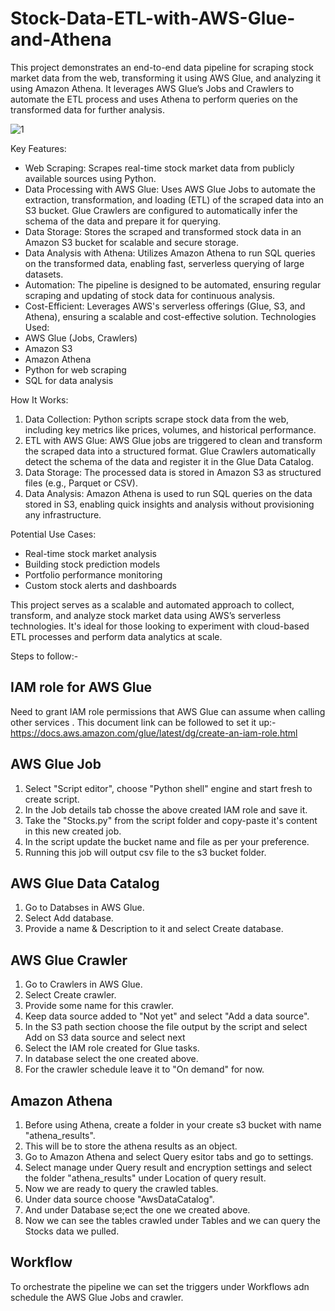 # Stock-Data-ETL-with-AWS-Glue-and-Athena
This project demonstrates an end-to-end data pipeline for scraping stock market data from the web, transforming it using AWS Glue, and analyzing it using Amazon Athena. It leverages AWS Glue’s Jobs and Crawlers to automate the ETL process and uses Athena to perform queries on the transformed data for further analysis.

![1](https://github.com/user-attachments/assets/2b46c12b-95be-4c44-bf0e-f8d59d8d60dc)


Key Features:
- Web Scraping: Scrapes real-time stock market data from publicly available sources using Python.
- Data Processing with AWS Glue: Uses AWS Glue Jobs to automate the extraction, transformation, and loading (ETL) of the scraped data into an S3 bucket. Glue Crawlers are configured to automatically infer the schema of the data and prepare it for querying.
- Data Storage: Stores the scraped and transformed stock data in an Amazon S3 bucket for scalable and secure storage.
- Data Analysis with Athena: Utilizes Amazon Athena to run SQL queries on the transformed data, enabling fast, serverless querying of large datasets.
- Automation: The pipeline is designed to be automated, ensuring regular scraping and updating of stock data for continuous analysis.
- Cost-Efficient: Leverages AWS's serverless offerings (Glue, S3, and Athena), ensuring a scalable and cost-effective solution.
Technologies Used:
- AWS Glue (Jobs, Crawlers)
- Amazon S3
- Amazon Athena
- Python for web scraping
- SQL for data analysis

How It Works:
1.	Data Collection: Python scripts scrape stock data from the web, including key metrics like prices, volumes, and historical performance.
2.	ETL with AWS Glue: AWS Glue jobs are triggered to clean and transform the scraped data into a structured format. Glue Crawlers automatically detect the schema of the data and register it in the Glue Data Catalog.
3.	Data Storage: The processed data is stored in Amazon S3 as structured files (e.g., Parquet or CSV).
4.	Data Analysis: Amazon Athena is used to run SQL queries on the data stored in S3, enabling quick insights and analysis without provisioning any infrastructure.

Potential Use Cases:
- Real-time stock market analysis
- Building stock prediction models
- Portfolio performance monitoring
- Custom stock alerts and dashboards

This project serves as a scalable and automated approach to collect, transform, and analyze stock market data using AWS’s serverless technologies. It's ideal for those looking to experiment with cloud-based ETL processes and perform data analytics at scale.

Steps to follow:-

## IAM role for AWS Glue
Need to grant IAM role permissions that AWS Glue can assume when calling other services .
This document link can be followed to set it up:-
https://docs.aws.amazon.com/glue/latest/dg/create-an-iam-role.html

## AWS Glue Job
1. Select "Script editor", choose "Python shell" engine and start fresh to create script.
2. In the Job details tab chosse the above created IAM role and save it.
3. Take the "Stocks.py" from the script folder and copy-paste it's content in this new created job.
4. In the script update the bucket name and file as per your preference.
5. Running this job will output csv file to the s3 bucket folder.

## AWS Glue Data Catalog
1. Go to Databses in AWS Glue.
2. Select Add database.
3. Provide a name & Description to it and select Create database.

## AWS Glue Crawler
1. Go to Crawlers in AWS Glue.
2. Select Create crawler.
3. Provide some name for this crawler.
4. Keep data source added to "Not yet" and select "Add a data source".
5. In the S3 path section choose the file output by the script and select Add on S3 data source and select next
6. Select the IAM role created for Glue tasks.
7. In database select the one created above.
8. For the crawler schedule leave it to "On demand" for now.  

## Amazon Athena
1. Before using Athena, create a folder in your create s3 bucket with name "athena_results".
2. This will be to store the athena results as an object.
3. Go to Amazon Athena and select Query esitor tabs and go to settings.
4. Select manage under Query result and encryption settings and select the folder "athena_results" under Location of query result.
5. Now we are ready to query the crawled tables.
6. Under data source choose "AwsDataCatalog".
7. And under Database se;ect the one we created above.
8. Now we can see the tables crawled under Tables and we can query the Stocks data we pulled.

## Workflow
To orchestrate the pipeline we can set the triggers under Workflows adn schedule the AWS Glue Jobs and crawler.



